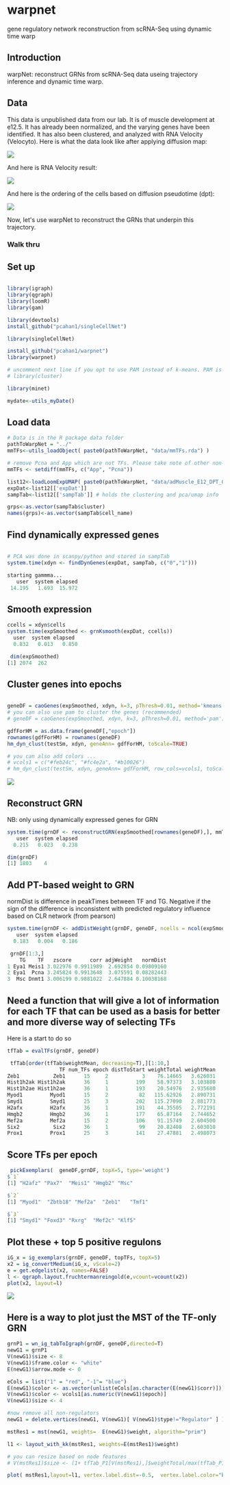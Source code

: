 # warpnet
gene regulatory network reconstruction from scRNA-Seq using dynamic time warp


## Introduction
warpNet: reconstruct GRNs from scRNA-Seq data useing trajectory inference and dynamic time warp.

## Data

This data is unpublished data from our lab. It is of muscle development at e12.5. It has already been normalized, and the varying genes have been identified. It has also been clustered, and analyzed with RNA Velocity (Velocyto). Here is what the data look like after applying diffusion map:

<img src="img/musclePCA_072219.png">

And here is RNA Velocity result:

<img src="img/muscleVelocyto_072219.png">

And here is the ordering of the cells based on diffusion pseudotime (dpt):

<img src="img/muscleDPT_072219.png">

Now, let's use warpNet to reconstruct the GRNs that underpin this trajectory.


### Walk thru

## Set up
```R

library(igraph)
library(qgraph)
library(loomR)
library(gam)

library(devtools)
install_github("pcahan1/singleCellNet")

library(singleCellNet)

install_github("pcahan1/warpnet")
library(warpnet)

# uncomment next line if you opt to use PAM instead of k-means. PAM is recommended
# library(cluster)

library(minet)

mydate<-utils_myDate()

```

## Load data
```R
# Data is in the R package data folder
pathToWarpNet = "../"
mmTFs<-utils_loadObject( paste0(pathToWarpNet, "data/mmTFs.rda") )

# remove Pcna and App which are not TFs. Please take note of other non-TFs that you find and create an issue so that we can remove them
mmTFs <- setdiff(mmTFs, c("App", "Pcna"))

list12<-loadLoomExpUMAP( paste0(pathToWarpNet, "data/adMuscle_E12_DPT_071919.loom", xname='leiden', has_dpt_groups=FALSE)
expDat<-list12[['expDat']]
sampTab<-list12[['sampTab']] # holds the clustering and pca/umap info

grps<-as.vector(sampTab$cluster)
names(grps)<-as.vector(sampTab$cell_name)
```

## Find dynamically expressed genes
```R

# PCA was done in scanpy/python and stored in sampTab
system.time(xdyn <- findDynGenes(expDat, sampTab, c("0","1")))

starting gammma...
   user  system elapsed 
 14.195   1.693  15.972
```

## Smooth expression
```R
ccells = xdyn$cells
system.time(expSmoothed <- grnKsmooth(expDat, ccells))
  user  system elapsed 
  0.832   0.013   0.850 

 dim(expSmoothed)
[1] 2074  262
```

## Cluster genes into epochs
```R

geneDF = caoGenes(expSmoothed, xdyn, k=3, pThresh=0.01, method='kmeans')
# you can also use pam to cluster the genes (recommended)
# geneDF = caoGenes(expSmoothed, xdyn, k=3, pThresh=0.01, method='pam')

gdfForHM = as.data.frame(geneDF[,"epoch"])
rownames(gdfForHM) = rownames(geneDF)
hm_dyn_clust(testSm, xdyn, geneAnn= gdfForHM, toScale=TRUE)

# you can also add colors ...
# vcols1 = c("#feb24c", "#fc4e2a", "#b10026")
# hm_dyn_clust(testSm, xdyn, geneAnn= gdfForHM, row_cols=vcols1, toScale=TRUE)

```

<img src="img/heatmapDynGenes_072219.png">

## Reconstruct GRN
 NB: only using dynamically expressed genes for GRN
```R
system.time(grnDF <- reconstructGRN(expSmoothed[rownames(geneDF),], mmTFs, zThresh=3))
   user  system elapsed 
  0.215   0.023   0.238

dim(grnDF)
[1] 1803    4
```

## Add PT-based weight to GRN

normDist is difference in peakTimes between TF and TG. Negative if the sign of the difference is inconsistent with predicted regulatory influence based on CLR network (from pearson)
```R
system.time(grnDF <- addDistWeight(grnDF, geneDF, ncells = ncol(expSmoothed), maxNeg= -0.2))
   user  system elapsed 
  0.183   0.004   0.186 

 grnDF[1:3,]
    TG    TF   zscore      corr adjWeight   normDist
1 Eya1 Meis1 3.022976 0.9911989  2.692854 0.09809160
2 Eya1  Pcna 3.245824 0.9913648  3.075591 0.08282443
3  Msc Dnmt1 3.006199 0.9881022  2.647884 0.10038168

```

## Need a function that will give a lot of information for each TF that can be used as a basis for better and more diverse way of selecting TFs
Here is a start to do so
```R
tfTab = evalTFs(grnDF, geneDF)

 tfTab[order(tfTab$weightMean, decreasing=T),][1:10,]
                 TF num_TFs epoch distToStart weightTotal weightMean
Zeb1           Zeb1      15     2           3    76.14665   3.626031
Hist1h2ak Hist1h2ak      36     1         199    58.97373   3.103880
Hist1h2ae Hist1h2ae      36     1         193    20.54976   2.935680
Myod1         Myod1      15     2          82   115.62926   2.890731
Smyd1         Smyd1      25     3         202   115.27090   2.881773
H2afx         H2afx      36     1         191    44.35505   2.772191
Hmgb2         Hmgb2      36     1         177    65.87164   2.744652
Mef2a         Mef2a      15     2         106    91.15749   2.604500
Six2           Six2      36     1          99    20.82408   2.603010
Prox1         Prox1      25     3         141    27.47881   2.498073
```


## Score TFs per epoch

```R
 pickExemplars(  geneDF,grnDF, topX=5, type='weight')
$`1`
[1] "H2afz" "Pax7"  "Meis1" "Hmgb2" "Msc"  

$`2`
[1] "Myod1"  "Zbtb18" "Mef2a"  "Zeb1"   "Tmf1"  

$`3`
[1] "Smyd1" "Foxd3" "Rxrg"  "Mef2c" "Klf5" 
```


## Plot these + top 5 positive regulons
```R
iG_x = ig_exemplars(grnDF, geneDF, topTFs, topX=5) 
x2 = ig_convertMedium(iG_x, vScale=2)
e = get.edgelist(x2, names=FALSE)
l <- qgraph.layout.fruchtermanreingold(e,vcount=vcount(x2))
plot(x2, layout=l)
```

<img src="img/smallGRN_072419.png">


## Here is a way to plot just the MST of the TF-only GRN
```R
grnP1 = wn_ig_tabToIgraph(grnDF, geneDF,directed=T)
newG1 = grnP1
V(newG1)$size <- 8
V(newG1)$frame.color <- "white"
E(newG1)$arrow.mode <- 0

eCols = list("1" = "red", "-1"= "blue")
E(newG1)$color <- as.vector(unlist(eCols[as.character(E(newG1)$corr)]))
V(newG1)$color <- vcols1[as.numeric(V(newG1)$epoch)]
V(newG1)$size <- 4

#now remove all non-regulators
newG1 = delete.vertices(newG1, V(newG1)[ V(newG1)$type!="Regulator" ] )

mstRes1 = mst(newG1, weights=  E(newG1)$weight, algorithm="prim")

l1 <- layout_with_kk(mstRes1, weights=E(mstRes1)$weight)

# you can resize based on node features
# V(mstRes1)$size <- (1+ tfTab_P1[V(mstRes1),]$weightTotal/max(tfTab_P1$weightTotal))**2

plot( mstRes1,layout=l1, vertex.label.dist=-0.5,  vertex.label.color="black", vertex.label.cex=0.6)
```



























